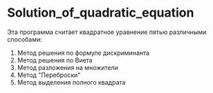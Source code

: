 # Solution_of_quadratic_equation
Эта программа считает квадратное уравнение пятью различными способами:
1) Метод решения по формуле дискриминанта
2) Метод решения по Виета  
3) Метод разложения на множители    
4) Метод "Переброски"  
5) Метод выделения полного квадрата
